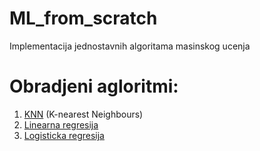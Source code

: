 # ML_from_scratch
Implementacija jednostavnih algoritama masinskog ucenja

# Obradjeni agloritmi:

1) <a href="/KNNAlgoritam/">KNN</a> (K-nearest Neighbours)
2) <a href="/LinearnaRegresija/">Linearna regresija</a>
3) <a href="/logistickaRegresija/">Logisticka regresija</a>

